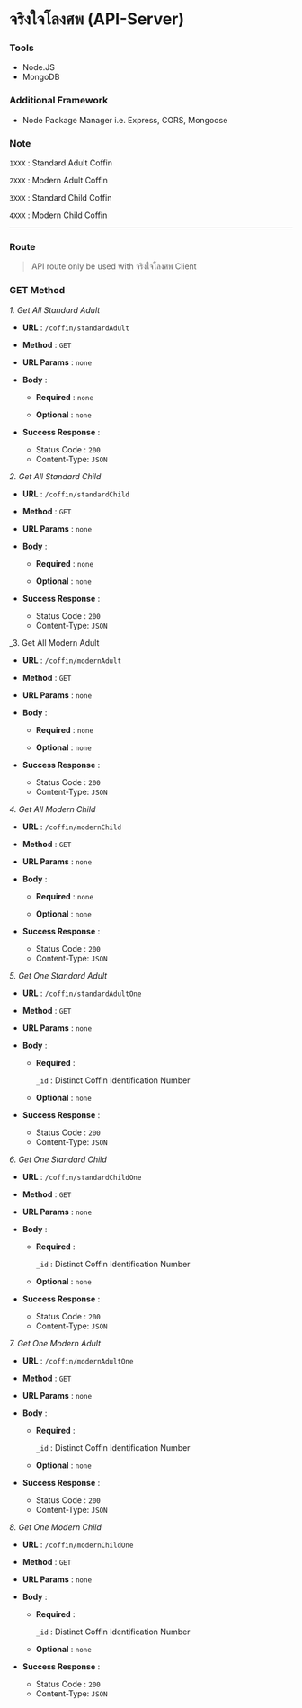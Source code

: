 # จริงใจโลงศพ (API-Server)

### Tools
- Node.JS
- MongoDB

### Additional Framework
- Node Package Manager i.e. Express, CORS, Mongoose

### Note
`1XXX` : Standard Adult Coffin

`2XXX` : Modern Adult Coffin

`3XXX` : Standard Child Coffin

`4XXX` : Modern Child Coffin

---

### Route
> API route only be used with จริงใจโลงศพ Client 

### **GET Method**
_1. Get All Standard Adult_ 

* **URL** : `/coffin/standardAdult`

* **Method** : `GET`

* **URL Params** : `none`

* **Body** : 

    * **Required** :  `none`
  
    * **Optional** : `none`
    
* **Success Response** :
  * Status Code : `200`
  * Content-Type: `JSON`

_2. Get All Standard Child_

* **URL** : `/coffin/standardChild`

* **Method** : `GET`

* **URL Params** : `none`

* **Body** : 

    * **Required** :  `none`
  
    * **Optional** : `none`
    
* **Success Response** :
  * Status Code : `200`
  * Content-Type: `JSON`

_3. Get All Modern Adult 

* **URL** : `/coffin/modernAdult`

* **Method** : `GET`

* **URL Params** : `none`

* **Body** : 

    * **Required** :  `none`
  
    * **Optional** : `none`
    
* **Success Response** :
  * Status Code : `200`
  * Content-Type: `JSON`
  
_4. Get All Modern Child_ 

* **URL** : `/coffin/modernChild`

* **Method** : `GET`

* **URL Params** : `none`

* **Body** : 

    * **Required** :  `none`
  
    * **Optional** : `none`
    
* **Success Response** :
  * Status Code : `200`
  * Content-Type: `JSON`
  
_5. Get One Standard Adult_

* **URL** : `/coffin/standardAdultOne`

* **Method** : `GET`

* **URL Params** : `none`

* **Body** : 

    * **Required** :  
 
      `_id` : Distinct Coffin Identification Number
  
    * **Optional** : `none`
    
* **Success Response** :
  * Status Code : `200`
  * Content-Type: `JSON`
  
_6. Get One Standard Child_

* **URL** : `/coffin/standardChildOne`

* **Method** : `GET`

* **URL Params** : `none`

* **Body** : 

    * **Required** :  
 
      `_id` : Distinct Coffin Identification Number
  
    * **Optional** : `none`
    
* **Success Response** :
  * Status Code : `200`
  * Content-Type: `JSON`
  
_7. Get One Modern Adult_

* **URL** : `/coffin/modernAdultOne`

* **Method** : `GET`

* **URL Params** : `none`

* **Body** : 

    * **Required** :  
 
      `_id` : Distinct Coffin Identification Number
  
    * **Optional** : `none`
    
* **Success Response** :
  * Status Code : `200`
  * Content-Type: `JSON`
  
_8. Get One Modern Child_

* **URL** : `/coffin/modernChildOne`

* **Method** : `GET`

* **URL Params** : `none`

* **Body** : 

    * **Required** :  
 
      `_id` : Distinct Coffin Identification Number
  
    * **Optional** : `none`
    
* **Success Response** :
  * Status Code : `200`
  * Content-Type: `JSON`
  
